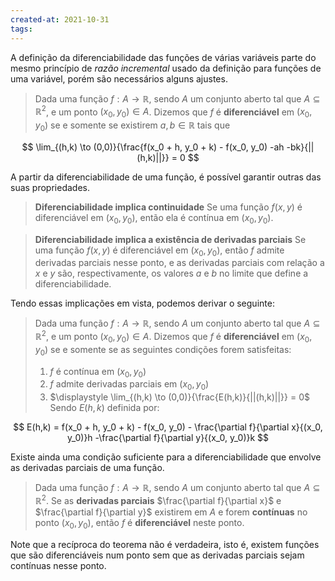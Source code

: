 ```yaml
---
created-at: 2021-10-31
tags:
---
```

A definição da diferenciabilidade das funções de várias variáveis parte do mesmo princípio de *razão incremental* usado da definição para funções de uma variável, porém são necessários alguns ajustes.

> Dada uma função $f: A \to \mathbb{R}$, sendo $A$ um conjunto aberto tal que $A \subseteq \mathbb{R}^2$, e um ponto $(x_0, y_0) \in A$. Dizemos que $f$ é **diferenciável** em $(x_0, y_0)$ se e somente se existirem $a, b \in \mathbb{R}$ tais que

$$
\lim_{(h,k) \to (0,0)}{\frac{f(x_0 + h, y_0 + k) - f(x_0, y_0) -ah -bk}{||(h,k)||}} = 0
$$

A partir da diferenciabilidade de uma função, é possível garantir outras das suas propriedades.

> **Diferenciabilidade implica continuidade**
> Se uma função $f(x,y)$ é diferenciável em $(x_0, y_0)$, então ela é contínua em $(x_0, y_0)$.

> **Diferenciabilidade implica a existência de derivadas parciais**
> Se uma função $f(x,y)$ é diferenciável em $(x_0, y_0)$, então $f$ admite derivadas parciais nesse ponto, e as derivadas parciais com relação a $x$ e $y$ são, respectivamente, os valores $a$ e $b$ no limite que define a diferenciabilidade.

Tendo essas implicações em vista, podemos derivar o seguinte:

> Dada uma função $f: A \to \mathbb{R}$, sendo $A$ um conjunto aberto tal que $A \subseteq \mathbb{R}^2$, e um ponto $(x_0, y_0) \in A$. Dizemos que $f$ é **diferenciável** em $(x_0, y_0)$ se e somente se as seguintes condições forem satisfeitas:
> 1. $f$ é contínua em $(x_0, y_0)$
> 2. $f$ admite derivadas parciais em $(x_0, y_0)$
> 3. $\displaystyle \lim_{(h,k) \to (0,0)}{\frac{E(h,k)}{||(h,k)||}} = 0$
> Sendo $E(h,k)$ definida por:

$$
E(h,k) = f(x_0 + h, y_0 + k) - f(x_0, y_0) - \frac{\partial f}{\partial x}{(x_0, y_0)}h -\frac{\partial f}{\partial y}{(x_0, y_0)}k
$$

Existe ainda uma condição suficiente para a diferenciabilidade que envolve as derivadas parciais de uma função.

> Dada uma função $f: A \to \mathbb{R}$, sendo $A$ um conjunto aberto tal que $A \subseteq \mathbb{R}^2$. Se as **derivadas parciais** $\frac{\partial f}{\partial x}$ e $\frac{\partial f}{\partial y}$ existirem em $A$ e forem **contínuas** no ponto $(x_0, y_0)$, então $f$ é **diferenciável** neste ponto.

Note que a recíproca do teorema não é verdadeira, isto é, existem funções que são diferenciáveis num ponto sem que as derivadas parciais sejam contínuas nesse ponto.